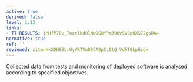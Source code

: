 ```yaml
---
active: true
derived: false
level: 1.13
links:
- TT-RESULTS: jMHfP70u_TnzrINdOlNw9GOYPm396vSV9pQXS7JgsDA=
normative: true
ref: ''
reviewed: zitmnHkXDH80LrUyVRTVw89CA8pCL0tQ-VdkT8LpGzg=
---
```


Collected data from tests and monitoring of deployed software is analysed
according to specified objectives.
